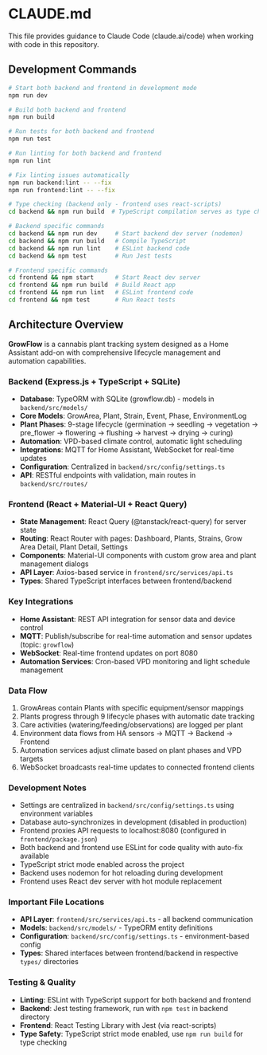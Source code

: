 # CLAUDE.md

This file provides guidance to Claude Code (claude.ai/code) when working with code in this repository.

## Development Commands

```bash
# Start both backend and frontend in development mode
npm run dev

# Build both backend and frontend
npm run build

# Run tests for both backend and frontend
npm run test

# Run linting for both backend and frontend
npm run lint

# Fix linting issues automatically
npm run backend:lint -- --fix
npm run frontend:lint -- --fix

# Type checking (backend only - frontend uses react-scripts)
cd backend && npm run build  # TypeScript compilation serves as type check

# Backend specific commands
cd backend && npm run dev     # Start backend dev server (nodemon)
cd backend && npm run build   # Compile TypeScript
cd backend && npm run lint    # ESLint backend code
cd backend && npm test        # Run Jest tests

# Frontend specific commands
cd frontend && npm start      # Start React dev server
cd frontend && npm run build  # Build React app
cd frontend && npm run lint   # ESLint frontend code
cd frontend && npm test       # Run React tests
```

## Architecture Overview

**GrowFlow** is a cannabis plant tracking system designed as a Home Assistant add-on with comprehensive lifecycle management and automation capabilities.

### Backend (Express.js + TypeScript + SQLite)
- **Database**: TypeORM with SQLite (growflow.db) - models in `backend/src/models/`
- **Core Models**: GrowArea, Plant, Strain, Event, Phase, EnvironmentLog
- **Plant Phases**: 9-stage lifecycle (germination → seedling → vegetation → pre_flower → flowering → flushing → harvest → drying → curing)
- **Automation**: VPD-based climate control, automatic light scheduling
- **Integrations**: MQTT for Home Assistant, WebSocket for real-time updates
- **Configuration**: Centralized in `backend/src/config/settings.ts`
- **API**: RESTful endpoints with validation, main routes in `backend/src/routes/`

### Frontend (React + Material-UI + React Query)
- **State Management**: React Query (@tanstack/react-query) for server state
- **Routing**: React Router with pages: Dashboard, Plants, Strains, Grow Area Detail, Plant Detail, Settings
- **Components**: Material-UI components with custom grow area and plant management dialogs
- **API Layer**: Axios-based service in `frontend/src/services/api.ts`
- **Types**: Shared TypeScript interfaces between frontend/backend

### Key Integrations
- **Home Assistant**: REST API integration for sensor data and device control
- **MQTT**: Publish/subscribe for real-time automation and sensor updates (topic: `growflow`)
- **WebSocket**: Real-time frontend updates on port 8080
- **Automation Services**: Cron-based VPD monitoring and light schedule management

### Data Flow
1. GrowAreas contain Plants with specific equipment/sensor mappings
2. Plants progress through 9 lifecycle phases with automatic date tracking
3. Care activities (watering/feeding/observations) are logged per plant
4. Environment data flows from HA sensors → MQTT → Backend → Frontend
5. Automation services adjust climate based on plant phases and VPD targets
6. WebSocket broadcasts real-time updates to connected frontend clients

### Development Notes
- Settings are centralized in `backend/src/config/settings.ts` using environment variables
- Database auto-synchronizes in development (disabled in production)
- Frontend proxies API requests to localhost:8080 (configured in `frontend/package.json`)
- Both backend and frontend use ESLint for code quality with auto-fix available
- TypeScript strict mode enabled across the project
- Backend uses nodemon for hot reloading during development
- Frontend uses React dev server with hot module replacement

### Important File Locations
- **API Layer**: `frontend/src/services/api.ts` - all backend communication
- **Models**: `backend/src/models/` - TypeORM entity definitions
- **Configuration**: `backend/src/config/settings.ts` - environment-based config
- **Types**: Shared interfaces between frontend/backend in respective `types/` directories

### Testing & Quality
- **Linting**: ESLint with TypeScript support for both backend and frontend
- **Backend**: Jest testing framework, run with `npm test` in backend directory
- **Frontend**: React Testing Library with Jest (via react-scripts)
- **Type Safety**: TypeScript strict mode enabled, use `npm run build` for type checking